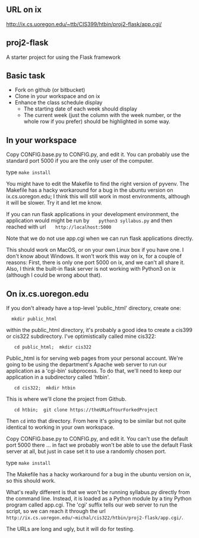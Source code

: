 ## URL on ix
http://ix.cs.uoregon.edu/~ttb/CIS399/htbin/proj2-flask/app.cgi/


## proj2-flask
A starter project for using the Flask framework

## Basic task

* Fork on github (or bitbucket)
* Clone in your workspace and on ix
* Enhance the class schedule display
  * The starting date of each week should display
  * The current week (just the column with the week number, or the
    whole row if you prefer) should be highlighted in some way. 

## In your workspace

Copy CONFIG.base.py to CONFIG.py, and edit it. You can probably use
the standard port 5000 if you are the only user of the computer.

type `make install`

You might have to edit the Makefile to find the right version of
pyvenv.  The Makefile has a hacky workaround for a bug in the ubuntu
version on ix.cs.uoregon.edu; I think this will still work in most
environments, although it will be slower.  Try it and let me know. 

If you can run flask applications in your development environment, the
application would might be run by
`   python3 syllabus.py`
and then reached with url
`   http://localhost:5000`

Note that we do not use app.cgi when we can run flask applications
directly. 

This should work on MacOS, or on your own Linux box if you have one. I
don't know about Windows.  It won't work this way on ix, for a couple
of reasons:  First, there is only one port 5000 on ix, and we can't
all share it.  Also, I think the built-in flask server is not working
with Python3 on ix (although I could be wrong about that).

## On ix.cs.uoregon.edu

If you don't already have a top-level 'public_html' directory, create one: 

`  mkdir public_html`

within the public_html directory, it's probably a good idea to create a cis399
or cis322 subdirectory.  I've optimistically called mine cis322: 

`   cd public_html;  mkdir cis322`

Public_html is for serving web pages from your personal account.  We're going to be using the department's Apache web server to run our application as a 'cgi-bin' subprocess.  To do that, we'll need to keep our application in a subdirectory called 'htbin'. 

`   cd cis322;  mkdir htbin`

This is where we'll clone the project from Github.  

`   cd htbin;  git clone https://theURLofYourForkedProject`

Then `cd` into that directory.  From here it's going to be similar but 
not quite identical to working in your own workspace. 

Copy CONFIG.base.py to CONFIG.py, and edit it. You can't use the default
port 5000 there ... in fact we probably won't be able to use the default 
Flask server at all, but just in case set it to use a randomly chosen port.

type `make install`

 The Makefile has a hacky workaround for a bug in the ubuntu
version on ix, so this should work. 

What's really different is that we won't be running syllabus.py directly from the command line.  Instead, it is loaded as a Python module by a tiny Python program called app.cgi.  The 'cgi' suffix tells our web server to run the script, so we can reach it through the url `http://ix.cs.uoregon.edu/~michal/cis322/htbin/proj2-flask/app.cgi/`.  

The URLs are long and ugly, but it will do for testing. 

